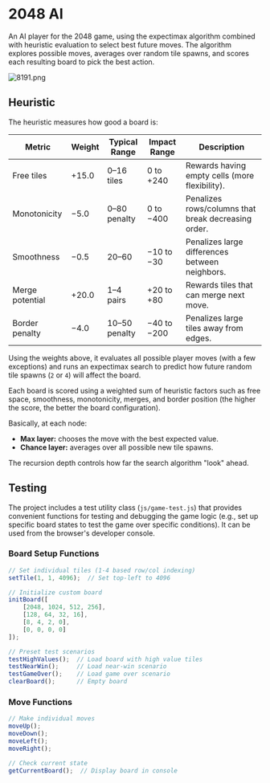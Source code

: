 # 2048 AI

An AI player for the 2048 game, using the expectimax algorithm combined with heuristic evaluation to select best future moves. The algorithm explores possible moves, averages over random tile spawns, and scores each resulting board to pick the best action.

![8191.png](docs/8191.png)

## Heuristic

The heuristic measures how good a board is:

| Metric          | Weight | Typical Range | Impact Range | Description                                         |
|-----------------|--------|---------------|--------------|-----------------------------------------------------|
| Free tiles      | +15.0  | 0–16 tiles    | 0 to +240    | Rewards having empty cells (more flexibility).      |
| Monotonicity    | −5.0   | 0–80 penalty  | 0 to −400    | Penalizes rows/columns that break decreasing order. |
| Smoothness      | −0.5   | 20–60         | −10 to −30   | Penalizes large differences between neighbors.      |
| Merge potential | +20.0  | 1–4 pairs     | +20 to +80   | Rewards tiles that can merge next move.             |
| Border penalty  | −4.0   | 10–50 penalty | −40 to −200  | Penalizes large tiles away from edges.              |

Using the weights above, it evaluates all possible player moves (with a few exceptions) and runs an expectimax search to predict how future random tile spawns (`2` or `4`) will affect the board.

Each board is scored using a weighted sum of heuristic factors such as free space, smoothness, monotonicity, merges, and border position (the higher the score, the better the board configuration).

Basically, at each node:

- **Max layer:** chooses the move with the best expected value.
- **Chance layer:** averages over all possible new tile spawns.

The recursion depth controls how far the search algorithm "look" ahead.

## Testing

The project includes a test utility class (`js/game-test.js`) that provides convenient functions for testing and debugging the game logic (e.g., set up specific board states to test the game over specific conditions). It can be used from the browser's developer console.

### Board Setup Functions

```javascript
// Set individual tiles (1-4 based row/col indexing)
setTile(1, 1, 4096);  // Set top-left to 4096

// Initialize custom board
initBoard([
    [2048, 1024, 512, 256],
    [128, 64, 32, 16], 
    [8, 4, 2, 0],
    [0, 0, 0, 0]
]);

// Preset test scenarios
testHighValues();  // Load board with high value tiles
testNearWin();     // Load near-win scenario
testGameOver();    // Load game over scenario
clearBoard();      // Empty board
```

### Move Functions

```javascript
// Make individual moves
moveUp();
moveDown(); 
moveLeft();
moveRight();

// Check current state
getCurrentBoard();  // Display board in console
```
